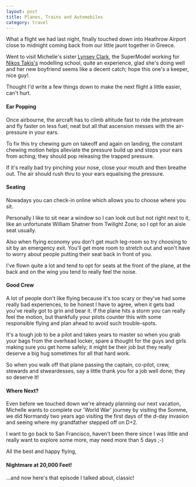 ```yaml
---
layout: post
title: Planes, Trains and Automobiles
category: travel
---
```


What a flight we had last night, finally touched down into Heathrow Airport close to midnight coming back from our little jaunt together in Greece.  

Went to visit Michelle's sister [Lynsey Clark](http://www.modelstrainingstudio.com/), the SuperModel working for [Nikos Takis's](http://www.nikos-takis.com/) modelling school, quite an experience, glad she's doing well and her new boyfriend seems like a decent catch; hope this one's a keeper, nice guy!.

Thought I'd write a few things down to make the next flight a little easier, can't hurt.

#### Ear Popping

Once airbourne, the aircraft has to climb altitude fast to ride the jetstream and fly faster on less fuel; neat but all that ascension messes with the air-pressure in your ears.

To fix this try chewing gum on takeoff and again on landing, the constant chewing motion helps alleviate the pressure build up and stops your ears from aching; they should pop releasing the trapped pressure.

If it's really bad try pinching your nose, close your mouth and then breathe out.  The air should rush thru to your ears equalising the pressure.

#### Seating

Nowadays you can check-in online which allows you to  choose where you sit.

Personally I like to sit near a window so I can look out but not right next to it, like an unfortunate William Shatner from Twilight Zone; so I opt for an aisle seat usually.

Also when flying economy you don't get much leg-room so try choosing to sit by an emergency exit.  You'll get more room to stretch out and won't have to worry about people putting their seat back in front of you.

I've flown quite a lot and tend to opt for seats at the front of the plane, at the back and on the wing you tend to really feel the noise.

#### Good Crew

A lot of people don't like flying because it's too scary or they've had some really bad experiences, to be honest I have to agree, when it gets bad you've really got to grin and bear it.  If the plane hits a storm you can really feel the motion, but thankfully your pilots counter this with some responsible flying and plan ahead to avoid such trouble-spots.

It's a tough job to be a pilot and takes years to master so when you grab your bags from the overhead locker, spare a thought for the guys and girls making sure you get home safely; it might be their job but they really deserve a big hug sometimes for all that hard work.  

So when you walk off that plane passing the captain, co-pilot, crew, stewards and stweardesses, say a little thank you for a job well done; they so deserve it!

#### Where Next?

Even before we touched down we're already planning our next vacation, Michelle wants to complete our 'World War' journey by visiting the Somme, we did Normandy two years ago visiting the first days of the d-day invasion and seeing where my grandfather stepped off on D+2.

I want to go back to San Francisco, haven't been there since I was little and really want to explore some more, may need more than 5 days ;-)

All the best and happy flying,

#### Nightmare at 20,000 Feet!

...and now here's that episode I talked about, classic!

<object width="425" height="355"><param name="movie" value="http://www.youtube.com/v/Y0F97LHk4ZA&hl=en"></param><param name="wmode" value="transparent"></param><embed src="//www.youtube.com/v/Y0F97LHk4ZA&hl=en" type="application/x-shockwave-flash" wmode="transparent" width="425" height="355"></embed></object>

<object width="425" height="355"><param name="movie" value="http://www.youtube.com/v/OFE-yMMWCvc&hl=en"></param><param name="wmode" value="transparent"></param><embed src="//www.youtube.com/v/OFE-yMMWCvc&hl=en" type="application/x-shockwave-flash" wmode="transparent" width="425" height="355"></embed></object>

<object width="425" height="355"><param name="movie" value="http://www.youtube.com/v/IYTOzbRBphw&hl=en"></param><param name="wmode" value="transparent"></param><embed src="//www.youtube.com/v/IYTOzbRBphw&hl=en" type="application/x-shockwave-flash" wmode="transparent" width="425" height="355"></embed></object>
